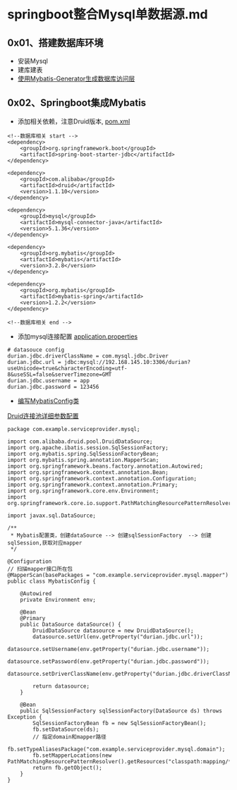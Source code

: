 # springboot整合Mysql单数据源.md
## 0x01、搭建数据库环境
- 安装Mysql
- 建库建表
- [使用Mybatis-Generator生成数据库访问层](https://github.com/DurianCoder/springboot-example/blob/master/notes/Mybatis-Generator生成数据访问层.md)

## 0x02、Springboot集成Mybatis
- 添加相关依赖，注意Druid版本, [pom.xml](https://github.com/DurianCoder/springboot-example/blob/master/common/pom.xml)
```
<!--数据库相关 start -->
<dependency>
    <groupId>org.springframework.boot</groupId>
    <artifactId>spring-boot-starter-jdbc</artifactId>
</dependency>

<dependency>
    <groupId>com.alibaba</groupId>
    <artifactId>druid</artifactId>
    <version>1.1.10</version>
</dependency>

<dependency>
    <groupId>mysql</groupId>
    <artifactId>mysql-connector-java</artifactId>
    <version>5.1.36</version>
</dependency>

<dependency>
    <groupId>org.mybatis</groupId>
    <artifactId>mybatis</artifactId>
    <version>3.2.8</version>
</dependency>

<dependency>
    <groupId>org.mybatis</groupId>
    <artifactId>mybatis-spring</artifactId>
    <version>1.2.2</version>
</dependency>

<!--数据库相关 end -->
```
- 添加mysql连接配置
[application.properties](https://github.com/DurianCoder/springboot-example/blob/master/service-provider/src/main/resources/application.properties)
```
# datasouce config
durian.jdbc.driverClassName = com.mysql.jdbc.Driver
durian.jdbc.url = jdbc:mysql://192.168.145.10:3306/durian?useUnicode=true&characterEncoding=utf-8&useSSL=false&serverTimezone=GMT
durian.jdbc.username = app
durian.jdbc.password = 123456
```

- [编写MybatisConfig类](https://github.com/DurianCoder/springboot-example/blob/master/service-provider/com.example.serviceprovider.mysql.MybatisConfig.java)

[Druid连接池详细参数配置](https://www.cnblogs.com/MaxElephant/p/8108304.html)
```
package com.example.serviceprovider.mysql;

import com.alibaba.druid.pool.DruidDataSource;
import org.apache.ibatis.session.SqlSessionFactory;
import org.mybatis.spring.SqlSessionFactoryBean;
import org.mybatis.spring.annotation.MapperScan;
import org.springframework.beans.factory.annotation.Autowired;
import org.springframework.context.annotation.Bean;
import org.springframework.context.annotation.Configuration;
import org.springframework.context.annotation.Primary;
import org.springframework.core.env.Environment;
import org.springframework.core.io.support.PathMatchingResourcePatternResolver;

import javax.sql.DataSource;

/**
 * Mybatis配置类，创建dataSource --> 创建sqlSessionFactory  --> 创建sqlSession,获取对应mapper
 */

@Configuration
// 扫描mapper接口所在包
@MapperScan(basePackages = "com.example.serviceprovider.mysql.mapper")
public class MybatisConfig {

    @Autowired
    private Environment env;

    @Bean
    @Primary
    public DataSource dataSource() {
        DruidDataSource datasource = new DruidDataSource();
        datasource.setUrl(env.getProperty("durian.jdbc.url"));
        datasource.setUsername(env.getProperty("durian.jdbc.username"));
        datasource.setPassword(env.getProperty("durian.jdbc.password"));
        datasource.setDriverClassName(env.getProperty("durian.jdbc.driverClassName"));

        return datasource;
    }

    @Bean
    public SqlSessionFactory sqlSessionFactory(DataSource ds) throws Exception {
        SqlSessionFactoryBean fb = new SqlSessionFactoryBean();
        fb.setDataSource(ds);
        // 指定domain和mapper路径
        fb.setTypeAliasesPackage("com.example.serviceprovider.mysql.domain");
        fb.setMapperLocations(new PathMatchingResourcePatternResolver().getResources("classpath:mapping/*.xml"));
        return fb.getObject();
    }
}

```